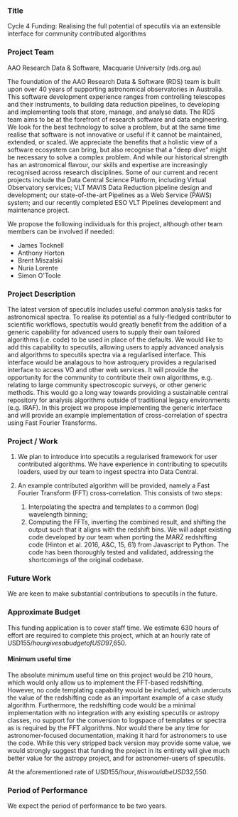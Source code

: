 ### Title
Cycle 4 Funding: Realising the full potential of specutils via an extensible
interface for community contributed algorithms

### Project Team
AAO Research Data & Software, Macquarie University  (rds.org.au) 

The foundation of the AAO Research Data & Software (RDS) team is built upon over 
40 years of supporting astronomical observatories in Australia. This software 
development experience ranges from controlling telescopes and their instruments, 
to building data reduction pipelines, to developing and implementing tools that 
store, manage, and analyse data. The RDS team aims to be at the forefront of 
research software and data engineering. We look for the best technology to solve
a problem, but at the same time realise that software is not innovative or useful
if it cannot be maintained, extended, or scaled. We appreciate the benefits that
a holistic view of a software ecosystem can bring, but also recognise that a 
"deep dive" might be necessary to solve a complex problem. And while our historical
strength has an astronomical flavour, our skills and expertise are increasingly 
recognised across research disciplines. Some of our current and recent projects 
include the Data Central Science Platform, including Virtual Observatory services; 
VLT MAVIS Data Reduction pipeline design and development; our state-of-the-art 
Pipelines as a Web Service (PAWS) system; and our recently completed ESO VLT 
Pipelines development and maintenance project.

We propose the following individuals for this project, although other team members 
can be involved if needed:

* James Tocknell
* Anthony Horton
* Brent Miszalski
* Nuria Lorente
* Simon O'Toole

### Project Description
The latest version of specutils includes useful common analysis tasks for
astronomical spectra. 
To realise its potential as a fully-fledged contributor to scientific workflows,
spectutils would greatly benefit from the addition of a generic capability for
advanced users to supply their own tailored algorithms (i.e. code) to be used in place of
the defaults. 
We would like to add this capability to specutils, allowing users to apply
advanced analysis and algorithms to specutils spectra via a regularlised
interface.  This interface would be analagous to how astroquery provides a
regularised interface to access VO and other web services.  It will provide the
opportunity for the community to contribute their own algorithms, e.g. relating
to large community spectroscopic surveys, or other generic methods. This would go
a long way towards providing a sustainable central repository for analysis
algorithms outside of traditional legacy environments (e.g. IRAF).  In this
project we propose implementing the generic interface and will provide an example
implementation of cross-correlation of spectra using Fast Fourier Transforms.

### Project / Work
1. We plan to introduce into specutils a regularised framework for user contributed
algorithms.  We have experience in contributing to specutils loaders, used by
our team to ingest spectra into Data Central.

1. An example contributed algorithm will be provided, namely a Fast Fourier
Transform (FFT) cross-correlation.  This consists of two steps:

   1. Interpolating the spectra and templates to a common (log) wavelength binning;
   1. Computing the FFTs, inverting the combined result, and shifting the output
such that it aligns with the redshift bins.  We will adapt existing code
developed by our team when porting the MARZ redshifting code 
(Hinton et al. 2016, A&C, 15, 61) from Javascript to Python. The code has been
thoroughly tested and validated, addressing the shortcomings of the original codebase.

### Future Work
We are keen to make substantial contributions to specutils in the future.

### Approximate Budget
This funding application is to cover staff time. We estimate 630 hours of effort
are required to complete this project, which at an hourly rate of USD$155/hour
gives a budget of USD$97,650.

#### Minimum useful time

The absolute minimum useful time on this project would be 210 hours, which would
only allow us to implement the FFT-based redshifting. However, no code
templating capability would be included, which undercuts the value of the
redshifting code as an important example of a case study algorithm. Furthermore,
the redshifting code would be a minimal implementation with no integration with
any existing specutils or astropy classes, no support for the conversion to
logspace of templates or spectra as is required by the FFT algorithms. Nor would
there be any time for astronomer-focused documentation, making it hard for
astronomers to use the code. While this very stripped back version may provide
some value, we would strongly suggest that funding the project in its entirety
will give much better value for the astropy project, and for astronomer-users of
specutils.

At the aforementioned rate of USD$155/hour, this would be USD$32,550.

### Period of Performance
We expect the period of performance to be two years.
